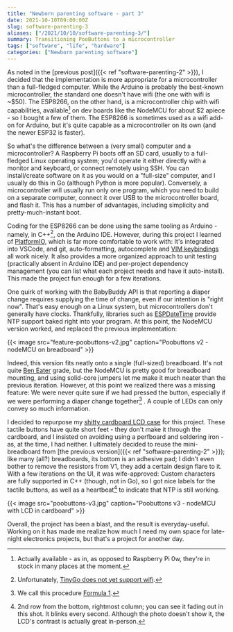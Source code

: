 ```yaml
---
title: "Newborn parenting software - part 3"
date: 2021-10-10T09:00:00Z
slug: software-parenting-3
aliases: ["/2021/10/10/software-parenting-3/"]
summary: Transitioning PooButtons to a microcontroller
tags: ["software", "life", "hardware"]
categories: ["Newborn parenting software"]
---
```


<!-- markdownlint-disable MD013 -->

As noted in the [previous post]({{< ref "software-parenting-2" >}}), I decided that the implementation is more appropriate for a microcontroller than a full-fledged computer. While the Arduino is probably the best-known microcontroller, the standard one doesn't have wifi (the one with wifi is ~$50). The ESP8266, on the other hand, is a microcontroller chip with wifi capabilities, available[^actually-available] on dev boards like the NodeMCU for about $2 apiece - so I bought a few of them. The ESP8266 is sometimes used as a wifi add-on for Arduino, but it's quite capable as a microcontroller on its own (and the newer ESP32 is faster).

[^actually-available]: Actually available - as in, as opposed to Raspberry Pi 0w, they're in stock in many places at the moment.

So what's the difference between a (very small) computer and a microcontroller? A Raspberry Pi boots off an SD card, usually to a full-fledged Linux operating system; you'd operate it either directly with a monitor and keyboard, or connect remotely using SSH. You can install/create software on it as you would on a "full-size" computer, and I usually do this in Go (although Python is more popular). Conversely, a microcontroller will usually run only one program, which you need to build on a separate computer, connect it over USB to the microcontroller board, and flash it. This has a number of advantages, including simplicity and pretty-much-instant boot.

Coding for the ESP8266 can be done using the same tooling as Arduino - namely, in C++[^tinygo], on the Arduino IDE. However, during this project I learned of [PlatformIO](https://platformio.org/), which is far more comfortable to work with: It's integrated into VSCode, and git, auto-formatting, autocomplete and [VIM keybindings](https://marketplace.visualstudio.com/items?itemName=vscodevim.vim) all work nicely. It also provides a more organized approach to unit testing (practically absent in Arduino IDE) and per-project dependency management (you can list what each project needs and have it auto-install). This made the project fun enough for a few iterations.

[^tinygo]: Unfortunately, [TinyGo does not yet support wifi](https://tinygo.org/docs/reference/microcontrollers/nodemcu/).

One quirk of working with the BabyBuddy API is that reporting a diaper change requires supplying the time of change, even if our intention is "right now". That's easy enough on a Linux system, but microcontrollers don't generally have clocks. Thankfully, libraries such as [ESPDateTime](https://github.com/mcxiaoke/ESPDateTime) provide NTP support baked right into your program. At this point, the NodeMCU version worked, and replaced the previous implementation:

{{< image src="feature-poobuttons-v2.jpg" caption="Poobuttons v2 - nodeMCU on breadboard" >}}

Indeed, this version fits neatly onto a single (full-sized) breadboard. It's not quite [Ben Eater](https://www.youtube.com/watch?v=PE-_rJqvDhQ) grade, but the NodeMCU is pretty good for breadboard mounting, and using solid-core jumpers let me make it much neater than the previous iteration. However, at this point we realized there was a missing feature: We were never quite sure if we had pressed the button, especially if we were performing a diaper change together[^formula-1] . A couple of LEDs can only convey so much information.

[^formula-1]: We call this procedure [Formula 1](https://www.youtube.com/watch?v=BI75uWxEajA).

I decided to repurpose my [shitty cardboard LCD case](https://lutzky.net/2021/03/14/pitemp/) for this project. These tactile buttons have quite short feet - they don't make it through the cardboard, and I insisted on avoiding using a perfboard and soldering iron - as, at the time, I had neither. I ultimately decided to reuse the mini-breadboard from [the previous version]({{< ref "software-parenting-2" >}}); like many (all?) breadboards, its bottom is an adhesive pad; I didn't even bother to remove the resistors from V1, they add a certain design flare to it. With a few iterations on the UI, it was wife-approved: Custom characters are fully supported in C++ (though, not in Go), so I got nice labels for the tactile buttons, as well as a heartbeat[^heartbeat] to indicate that NTP is still working.

[^heartbeat]: 2nd row from the bottom, rightmost column; you can see it fading out in this shot. It blinks every second. Although the photo doesn't show it, the LCD's contrast is actually great in-person.

{{< image src="poobuttons-v3.jpg" caption="Poobuttons v3 - nodeMCU with LCD in cardboard" >}}

Overall, the project has been a blast, and the result is everyday-useful. Working on it has made me realize how much I need my own space for late-night electronics projects, but that's a project for another day.
